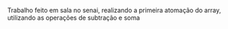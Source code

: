 Trabalho feito em sala no senai, realizando a primeira atomação do array, utilizando as operações de subtração e soma